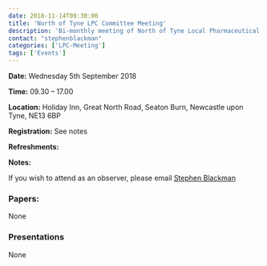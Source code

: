 ```yaml
---
date: 2018-11-14T09:30:00
title: 'North of Tyne LPC Committee Meeting'
description: 'Bi-monthly meeting of North of Tyne Local Pharmaceutical Committee'
contact: "stephenblackman"
categories: ['LPC-Meeting']
tags: ['Events']
---
```


**Date:** Wednesday 5th September 2018  

**Time:** 09.30 – 17.00  

**Location:** Holiday Inn, Great North Road, Seaton Burn, Newcastle upon Tyne, NE13 6BP  

**Registration:** See notes  

**Refreshments:**  

**Notes:**   

If you wish to attend as an observer, please email [Stephen Blackman](Mailto:stephen.blackman@northoftynelpc.com)  

### Papers:

None  

### Presentations

None
